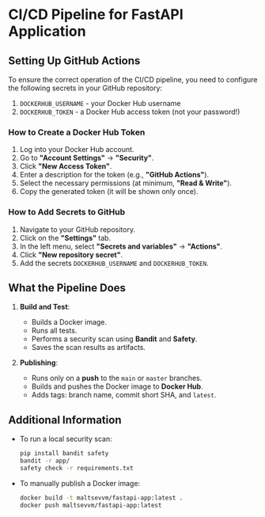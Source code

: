 # CI/CD Pipeline for FastAPI Application

## Setting Up GitHub Actions

To ensure the correct operation of the CI/CD pipeline, you need to configure the following secrets in your GitHub repository:

1. `DOCKERHUB_USERNAME` - your Docker Hub username
2. `DOCKERHUB_TOKEN` - a Docker Hub access token (not your password!)

### How to Create a Docker Hub Token

1. Log into your Docker Hub account.
2. Go to **"Account Settings"** -> **"Security"**.
3. Click **"New Access Token"**.
4. Enter a description for the token (e.g., **"GitHub Actions"**).
5. Select the necessary permissions (at minimum, **"Read & Write"**).
6. Copy the generated token (it will be shown only once).

### How to Add Secrets to GitHub

1. Navigate to your GitHub repository.
2. Click on the **"Settings"** tab.
3. In the left menu, select **"Secrets and variables"** -> **"Actions"**.
4. Click **"New repository secret"**.
5. Add the secrets `DOCKERHUB_USERNAME` and `DOCKERHUB_TOKEN`.

## What the Pipeline Does

1. **Build and Test**:
   - Builds a Docker image.
   - Runs all tests.
   - Performs a security scan using **Bandit** and **Safety**.
   - Saves the scan results as artifacts.

2. **Publishing**:
   - Runs only on a **push** to the `main` or `master` branches.
   - Builds and pushes the Docker image to **Docker Hub**.
   - Adds tags: branch name, commit short SHA, and `latest`.

## Additional Information

- To run a local security scan:
  ```bash
  pip install bandit safety
  bandit -r app/
  safety check -r requirements.txt

- To manually publish a Docker image:
  ```bash
  docker build -t maltsevvm/fastapi-app:latest .
  docker push maltsevvm/fastapi-app:latest

